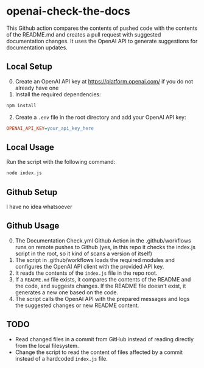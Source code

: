 # openai-check-the-docs

This Github action compares the contents of pushed code with the contents of the README.md and creates a pull request with suggested documentation changes. It uses the OpenAI API to generate suggestions for documentation updates.

## Local Setup 
0. Create an OpenAI API key at https://platform.openai.com/ if you do not already have one
1. Install the required dependencies:

```bash
npm install
```

2. Create a `.env` file in the root directory and add your OpenAI API key:

```ini
OPENAI_API_KEY=your_api_key_here
```

## Local Usage

Run the script with the following command:

```bash
node index.js
```

## Github Setup
I have no idea whatsoever

## Github Usage

0. The Documentation Check.yml Github Action in the .github/workflows runs on remote pushes to Github (yes, in this repo it checks the index.js script in the root, so it kind of scans a version of itself)
1. The script in .github/workflows loads the required modules and configures the OpenAI API client with the provided API key.
2. It reads the contents of the `index.js` file in the repo root.
3. If a `README.md` file exists, it compares the contents of the README and the code, and suggests changes. If the README file doesn't exist, it generates a new one based on the code.
4. The script calls the OpenAI API with the prepared messages and logs the suggested changes or new README content.

## TODO

- Read changed files in a commit from GitHub instead of reading directly from the local filesystem.
- Change the script to read the content of files affected by a commit instead of a hardcoded `index.js` file.